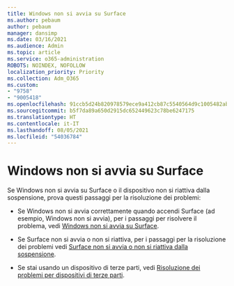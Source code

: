 ```yaml
---
title: Windows non si avvia su Surface
ms.author: pebaum
author: pebaum
manager: dansimp
ms.date: 03/16/2021
ms.audience: Admin
ms.topic: article
ms.service: o365-administration
ROBOTS: NOINDEX, NOFOLLOW
localization_priority: Priority
ms.collection: Adm_O365
ms.custom:
- "9758"
- "9005418"
ms.openlocfilehash: 91ccb5d24b820978579ece9a412cb87c5540564d9c1005482ab928b53a0c1a10
ms.sourcegitcommit: b5f7da89a650d2915dc652449623c78be6247175
ms.translationtype: HT
ms.contentlocale: it-IT
ms.lasthandoff: 08/05/2021
ms.locfileid: "54036784"
---
```

# <a name="windows-doesnt-start-on-surface"></a>Windows non si avvia su Surface

Se Windows non si avvia su Surface o il dispositivo non si riattiva dalla sospensione, prova questi passaggi per la risoluzione dei problemi:

- Se Windows non si avvia correttamente quando accendi Surface (ad esempio, Windows non si avvia), per i passaggi per risolvere il problema, vedi [Windows non si avvia su Surface](https://support.microsoft.com/surface/windows-doesn-t-start-on-surface-3dd47ea1-472a-4514-c8e1-ff81bd72be5c).

- Se Surface non si avvia o non si riattiva, per i passaggi per la risoluzione dei problemi vedi [Surface non si avvia o non si riattiva dalla sospensione](https://support.microsoft.com/surface/surface-won-t-turn-on-or-wake-from-sleep-1e181652-3db8-5ca1-9649-7390fafb102a).

- Se stai usando un dispositivo di terze parti, vedi [Risoluzione dei problemi per dispositivi di terze parti](https://support.microsoft.com/topic/b6f3408d-dac9-43e2-82f6-e620ca783636).

